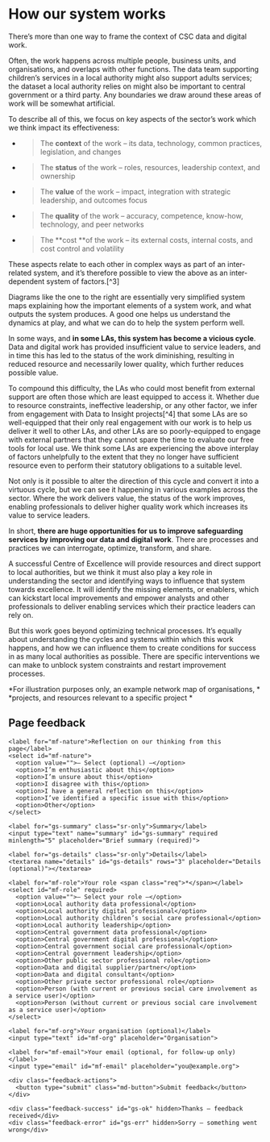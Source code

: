 # How our system works

There’s more than one way to frame the context of CSC data and digital work.

Often, the work happens across multiple people, business units, and organisations, and overlaps with other functions. The data team supporting children’s services in a local authority might also support adults services; the dataset a local authority relies on might also be important to central government or a third party. Any boundaries we draw around these areas of work will be somewhat artificial.

To describe all of this, we focus on key aspects of the sector’s work which we think impact its effectiveness:

- > The **context** of the work – its data, technology, common practices, legislation, and changes

- > The **status** of the work – roles, resources, leadership context, and ownership

- > The **value** of the work – impact, integration with strategic leadership, and outcomes focus

- > The **quality** of the work – accuracy, competence, know-how, technology, and peer networks

- > The **cost **of the work – its external costs, internal costs, and cost control and volatility

These aspects relate to each other in complex ways as part of an inter-related system, and it’s therefore possible to view the above as an inter-dependent system of factors.[^3]

Diagrams like the one to the right are essentially very simplified system maps explaining how the important elements of a system work, and what outputs the system produces. A good one helps us understand the dynamics at play, and what we can do to help the system perform well.

In some ways, and **in some LAs, this system has become a vicious cycle**. Data and digital work has provided insufficient value to service leaders, and in time this has led to the status of the work diminishing, resulting in reduced resource and necessarily lower quality, which further reduces possible value.

To compound this difficulty, the LAs who could most benefit from external support are often those which are least equipped to access it. Whether due to resource constraints, ineffective leadership, or any other factor, we infer from engagement with Data to Insight projects[^4] that some LAs are so well-equipped that their only real engagement with our work is to help us deliver it well to other LAs, and other LAs are so poorly-equipped to engage with external partners that they cannot spare the time to evaluate our free tools for local use. We think some LAs are experiencing the above interplay of factors unhelpfully to the extent that they no longer have sufficient resource even to perform their statutory obligations to a suitable level.

Not only is it possible to alter the direction of this cycle and convert it into a virtuous cycle, but we can see it happening in various examples across the sector. Where the work delivers value, the status of the work improves, enabling professionals to deliver higher quality work which increases its value to service leaders.

In short, **there are huge opportunities for us to improve safeguarding services by improving our data and digital work**. There are processes and practices we can interrogate, optimize, transform, and share.

A successful Centre of Excellence will provide resources and direct support to local authorities, but we think it must also play a key role in understanding the sector and identifying ways to influence that system towards excellence. It will identify the missing elements, or enablers, which can kickstart local improvements and empower analysts and other professionals to deliver enabling services which their practice leaders can rely on.

But this work goes beyond optimizing technical processes. It’s equally about understanding the cycles and systems within which this work happens, and how we can influence them to create conditions for success in as many local authorities as possible. There are specific interventions we can make to unblock system constraints and restart improvement processes.

<span class="image placeholder" original-image-src="media/image6.png" original-image-title="" width="5.39016in" height="3.33398in"></span>

*For illustration purposes only, an example network map of organisations, *  
*projects, and resources relevant to a specific project *


<!--- feedback form only below here -->


<div class="feedback-section feedback-compact" id="sheets">
  <h2>Page feedback</h2>
  <form id="gs-form">
    <input type="hidden" name="page" id="gs-page">
    <input type="text" name="hp_field" id="hp_field" style="display:none" tabindex="-1" autocomplete="off">

    <label for="mf-nature">Reflection on our thinking from this page</label>
    <select id="mf-nature">
      <option value="">— Select (optional) —</option>
      <option>I’m enthusiastic about this</option>
      <option>I’m unsure about this</option>
      <option>I disagree with this</option>
      <option>I have a general reflection on this</option>
      <option>I’ve identified a specific issue with this</option>
      <option>Other</option>
    </select>
    
    <label for="gs-summary" class="sr-only">Summary</label>
    <input type="text" name="summary" id="gs-summary" required minlength="5" placeholder="Brief summary (required)">

    <label for="gs-details" class="sr-only">Details</label>
    <textarea name="details" id="gs-details" rows="3" placeholder="Details (optional)"></textarea>

    <label for="mf-role">Your role <span class="req">*</span></label>
    <select id="mf-role" required>
      <option value="">— Select your role —</option>
      <option>Local authority data professional</option>
      <option>Local authority digital professional</option>
      <option>Local authority children’s social care professional</option>
      <option>Local authority leadership</option>
      <option>Central government data professional</option>
      <option>Central government digital professional</option>
      <option>Central government social care professional</option>
      <option>Central government leadership</option>
      <option>Other public sector professional role</option>
      <option>Data and digital supplier/partner</option>
      <option>Data and digital consultant</option>
      <option>Other private sector professional role</option>
      <option>Person (with current or previous social care involvement as a service user)</option>
      <option>Person (without current or previous social care involvement as a service user)</option>
    </select>

    <label for="mf-org">Your organisation (optional)</label>
    <input type="text" id="mf-org" placeholder="Organisation">

    <label for="mf-email">Your email (optional, for follow-up only)</label>
    <input type="email" id="mf-email" placeholder="you@example.org">

    <div class="feedback-actions">
      <button type="submit" class="md-button">Submit feedback</button>
    </div>

    <div class="feedback-success" id="gs-ok" hidden>Thanks — feedback received</div>
    <div class="feedback-error" id="gs-err" hidden>Sorry — something went wrong</div>
  </form>
</div>


